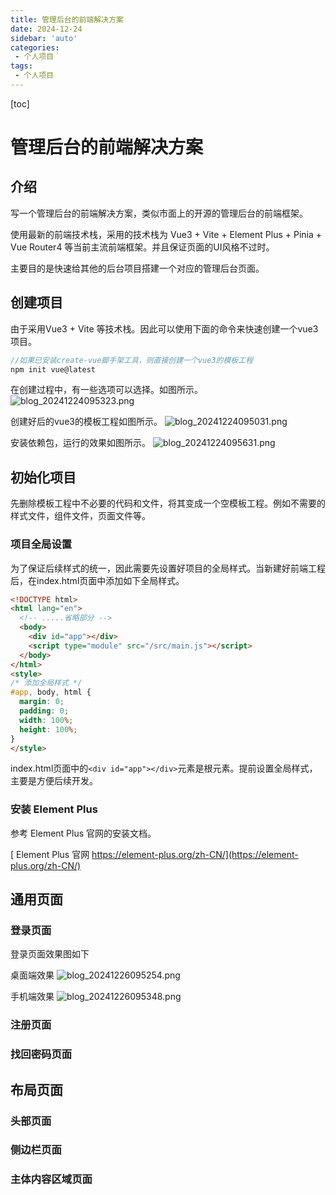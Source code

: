 ```yaml
---
title: 管理后台的前端解决方案
date: 2024-12-24
sidebar: 'auto'
categories: 
 - 个人项目
tags:
 - 个人项目
---
```


[toc]

# 管理后台的前端解决方案

## 介绍

写一个管理后台的前端解决方案，类似市面上的开源的管理后台的前端框架。

使用最新的前端技术栈，采用的技术栈为 Vue3 + Vite + Element Plus + Pinia + Vue Router4 等当前主流前端框架。并且保证页面的UI风格不过时。

主要目的是快速给其他的后台项目搭建一个对应的管理后台页面。

## 创建项目

由于采用Vue3 + Vite 等技术栈。因此可以使用下面的命令来快速创建一个vue3项目。

```js
//如果已安装create-vue脚手架工具，则直接创建一个vue3的模板工程
npm init vue@latest
```

在创建过程中，有一些选项可以选择。如图所示。
![blog_20241224095323.png](../blog_img/blog_20241224095323.png)

创建好后的vue3的模板工程如图所示。
![blog_20241224095031.png](../blog_img/blog_20241224095031.png)

安装依赖包，运行的效果如图所示。
![blog_20241224095631.png](../blog_img/blog_20241224095631.png)

## 初始化项目

先删除模板工程中不必要的代码和文件，将其变成一个空模板工程。例如不需要的样式文件，组件文件，页面文件等。

### 项目全局设置

为了保证后续样式的统一，因此需要先设置好项目的全局样式。当新建好前端工程后，在index.html页面中添加如下全局样式。

```html
<!DOCTYPE html>
<html lang="en">
  <!-- .....省略部分 -->
  <body>
    <div id="app"></div>
    <script type="module" src="/src/main.js"></script>
  </body>
</html>
<style>
/* 添加全局样式 */
#app, body, html {
  margin: 0;
  padding: 0;
  width: 100%;
  height: 100%;
}
</style>
```

index.html页面中的`<div id="app"></div>`元素是根元素。提前设置全局样式，主要是方便后续开发。


### 安装 Element Plus

参考 Element Plus 官网的安装文档。

[ Element Plus 官网 https://element-plus.org/zh-CN/](https://element-plus.org/zh-CN/)


## 通用页面

### 登录页面

登录页面效果图如下

桌面端效果
![blog_20241226095254.png](../blog_img/blog_20241226095254.png)

手机端效果
![blog_20241226095348.png](../blog_img/blog_20241226095348.png)

### 注册页面

### 找回密码页面

## 布局页面

### 头部页面

### 侧边栏页面

### 主体内容区域页面


